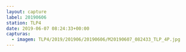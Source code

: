 ```yaml
---
layout: capture
label: 20190606
station: TLP4
date: 2019-06-07 08:24:33+00:00
capturas:
  - imagem: TLP4/2019/201906/20190606/M20190607_082433_TLP_4P.jpg
---
```

